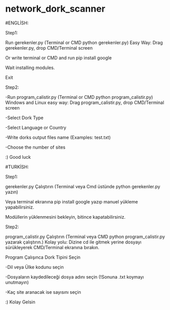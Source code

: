 # network_dork_scanner
#ENGLİSH:

Step1:

Run gerekenler.py (Terminal or CMD python gerekenler.py) Easy Way: Drag gerekenler.py, drop CMD/Terminal screen

Or write terminal or CMD and run pip install google

Wait installing modules.

Exit

Step2:

-Run program_calistir.py (Terminal or CMD python program_calistir.py) Windows and Linux easy way: Drag program_calistir.py, drop CMD/Terminal screen

-Select Dork Type

-Select Language or Country

-Write dorks output files name (Examples: test.txt)

-Choose the number of sites

:) Good luck

#TURKİSH:

Step1:

gerekenler.py Çalıştırın (Terminal veya Cmd üstünde python gerekenler.py yazın)

Veya terminal ekranına pip install google yazıp manuel yükleme yapabilirsiniz.

Modüllerin yüklenmesini bekleyin, bitince kapatabilirsiniz.

Step2:

program_calistir.py Çalıştırın (Terminal veya CMD python program_calistir.py yazarak çalıştırın.) Kolay yolu: Dizine cd ile gitmek yerine dosyayı sürükleyerek CMD/Terminal ekranına bırakın.

Program Çalışınca Dork Tipini Seçin

-Dil veya Ülke kodunu seçin

-Dosyaların kaydedileceği dosya adını seçin (!Sonuna .txt koymayı unutmayın)

-Kaç site aranacak ise sayısını seçin

:) Kolay Gelsin
